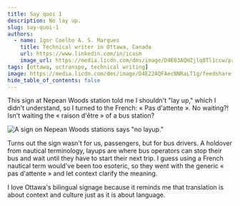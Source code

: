 ```yaml
---
title: Say quoi 1
description: No lay up.
slug: say-quoi-1
authors:
  - name: Igor Coelho A. S. Marques
    title: Technical writer in Ottawa, Canada 
    url: https://www.linkedin.com/in/icasm
    image_url: https://media.licdn.com/dms/image/D4E03AQHZjlq8Tl1ccw/profile-displayphoto-shrink_800_800/0/1705677142126?e=1713398400&v=beta&t=_mzrYXwTu2_-a-Tt-0HKC4utBw9RU3UE5tcg-3wN-gA
tags: [ottawa, octranspo, technical writing]
image: https://media.licdn.com/dms/image/D4E22AQFAecNNRaLT1g/feedshare-shrink_800/0/1707490732510?e=1710979200&v=beta&t=umcThxP-LEjg18z7kDL4iPd0NtAsZ1748w-Gzza8Srk
hide_table_of_contents: false
---
```


This sign at Nepean Woods station told me I shouldn't "lay up," which I didn't understand, so I turned to the French: « Pas d'attente ». No waiting?! Isn't waiting the « raison d'être » of a bus station?

![A sign on Nepean Woods stations says "no layup."](https://media.licdn.com/dms/image/D4E22AQFAecNNRaLT1g/feedshare-shrink_800/0/1707490732510?e=1710979200&v=beta&t=umcThxP-LEjg18z7kDL4iPd0NtAsZ1748w-Gzza8Srk)

Turns out the sign wasn't for us, passengers, but for bus drivers. A holdover from nautical terminology, layups are where bus operators can stop their bus and wait until they have to start their next trip. I guess using a French nautical term would've been too esoteric, so they went with the generic « pas d'attente » and let context clarify the meaning.

I love Ottawa's bilingual signage because it reminds me that translation is about context and culture just as it is about language.
